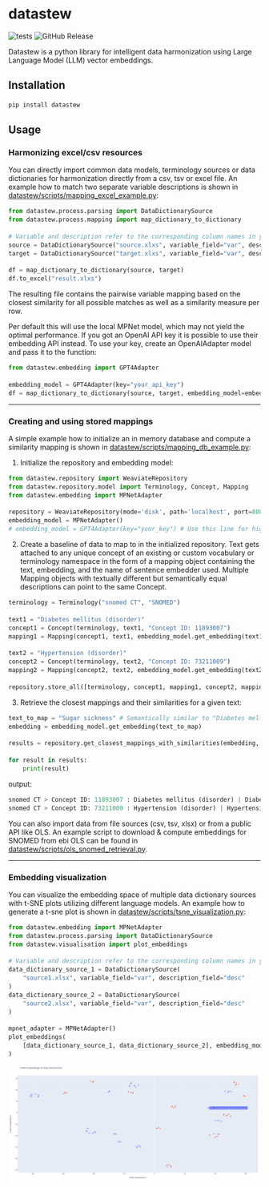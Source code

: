 # datastew

![tests](https://github.com/SCAI-BIO/datastew/actions/workflows/tests.yml/badge.svg) ![GitHub Release](https://img.shields.io/github/v/release/SCAI-BIO/datastew)

Datastew is a python library for intelligent data harmonization using Large Language Model (LLM) vector embeddings.

## Installation

```bash
pip install datastew
```

## Usage

### Harmonizing excel/csv resources

You can directly import common data models, terminology sources or data dictionaries for harmonization directly from a
csv, tsv or excel file. An example how to match two separate variable descriptions is shown in
[datastew/scripts/mapping_excel_example.py](datastew/scripts/mapping_excel_example.py):

```python
from datastew.process.parsing import DataDictionarySource
from datastew.process.mapping import map_dictionary_to_dictionary

# Variable and description refer to the corresponding column names in your excel sheet
source = DataDictionarySource("source.xlxs", variable_field="var", description_field="desc")
target = DataDictionarySource("target.xlxs", variable_field="var", description_field="desc")

df = map_dictionary_to_dictionary(source, target)
df.to_excel("result.xlxs")
```

The resulting file contains the pairwise variable mapping based on the closest similarity for all possible matches
as well as a similarity measure per row.

Per default this will use the local MPNet model, which may not yield the optimal performance. If you got an OpenAI API
key it is possible to use their embedding API instead. To use your key, create an OpenAIAdapter model and pass it to the
function:

```python
from datastew.embedding import GPT4Adapter

embedding_model = GPT4Adapter(key="your_api_key")
df = map_dictionary_to_dictionary(source, target, embedding_model=embedding_model)
```

---

### Creating and using stored mappings

A simple example how to initialize an in memory database and compute a similarity mapping is shown in
[datastew/scripts/mapping_db_example.py](datastew/scripts/mapping_db_example.py):

1) Initialize the repository and embedding model:

```python
from datastew.repository import WeaviateRepository
from datastew.repository.model import Terminology, Concept, Mapping
from datastew.embedding import MPNetAdapter

repository = WeaviateRepository(mode='disk', path='localhost', port=8080)
embedding_model = MPNetAdapter()
# embedding_model = GPT4Adapter(key="your_key") # Use this line for higher accuracy if you have an OpenAI API key
```


2) Create a baseline of data to map to in the initialized repository. Text gets attached to any unique concept of an
existing or custom vocabulary or terminology namespace in the form of a mapping object containing the text, embedding,
and the name of sentence embedder used. Multiple Mapping objects with textually different but semantically equal
descriptions can point to the same Concept.

```python
terminology = Terminology("snomed CT", "SNOMED")

text1 = "Diabetes mellitus (disorder)"
concept1 = Concept(terminology, text1, "Concept ID: 11893007")
mapping1 = Mapping(concept1, text1, embedding_model.get_embedding(text1), embedding_model.get_model_name())

text2 = "Hypertension (disorder)"
concept2 = Concept(terminology, text2, "Concept ID: 73211009")
mapping2 = Mapping(concept2, text2, embedding_model.get_embedding(text2), embedding_model.get_model_name())

repository.store_all([terminology, concept1, mapping1, concept2, mapping2])
```

3) Retrieve the closest mappings and their similarities for a given text:

```python
text_to_map = "Sugar sickness" # Semantically similar to "Diabetes mellitus (disorder)"
embedding = embedding_model.get_embedding(text_to_map)

results = repository.get_closest_mappings_with_similarities(embedding, limit=2)

for result in results:
    print(result)
```

output:

```python
snomed CT > Concept ID: 11893007 : Diabetes mellitus (disorder) | Diabetes mellitus (disorder) | Similarity: 0.4735338091850281
snomed CT > Concept ID: 73211009 : Hypertension (disorder) | Hypertension (disorder) | Similarity: 0.2003161907196045
```

You can also import data from file sources (csv, tsv, xlsx) or from a public API like OLS. An example script to
download & compute embeddings for SNOMED from ebi OLS can be found in
[datastew/scripts/ols_snomed_retrieval.py](datastew/scripts/ols_snomed_retrieval.py).

---

### Embedding visualization

You can visualize the embedding space of multiple data dictionary sources with t-SNE plots utilizing different
language models. An example how to generate a t-sne plot is shown in
[datastew/scripts/tsne_visualization.py](datastew/scripts/tsne_visualization.py):

```python
from datastew.embedding import MPNetAdapter
from datastew.process.parsing import DataDictionarySource
from datastew.visualisation import plot_embeddings

# Variable and description refer to the corresponding column names in your excel sheet
data_dictionary_source_1 = DataDictionarySource(
    "source1.xlsx", variable_field="var", description_field="desc"
)
data_dictionary_source_2 = DataDictionarySource(
    "source2.xlsx", variable_field="var", description_field="desc"
)

mpnet_adapter = MPNetAdapter()
plot_embeddings(
    [data_dictionary_source_1, data_dictionary_source_2], embedding_model=mpnet_adapter
)
```
![t-SNE plot](./docs/tsne_plot.png)
